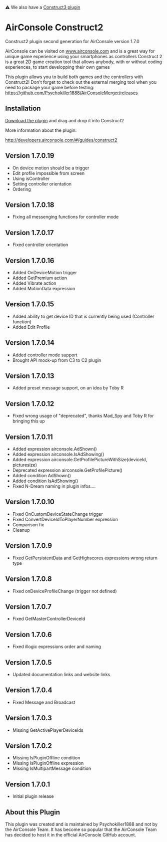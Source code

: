 ⚠️ We also have a [Construct3 plugin](https://github.com/AirConsole/airconsole-construct3/)

# AirConsole Construct2
Construct2 plugin second generation for AirConsole version 1.7.0

AirConsole can be visited on www.airconsole.com and is a great way for unique game experience using your smartphones as controllers
Construct 2 is a great 2D game creation tool that allows anybody, with or without coding experiences, to start developping their own games

This plugin allows you to build both games and the controllers with Construct2! Don't forget to check out the external merging tool when you need to package your game before testing: https://github.com/Psychokiller1888/AirConsoleMerger/releases

## Installation
[Download the plugin](c2airconsole.c2addon) and drag and drop it into Construct2

More information about the plugin:

http://developers.airconsole.com/#/guides/construct2

## Version 1.7.0.19
* On device motion should be a trigger
* Edit profile impossible from screen
* Using isController
* Setting controller orientation
* Ordering

## Version 1.7.0.18
* Fixing all messenging functions for controller mode

## Version 1.7.0.17
* Fixed controller orientation

## Version 1.7.0.16
* Added OnDeviceMotion trigger
* Added GetPremium action
* Added Vibrate action
* Added MotionData expression

## Version 1.7.0.15
* Added ability to get device ID that is currently being used (Controller function)
* Added Edit Profile


## Version 1.7.0.14
* Added controller mode support
* Brought API mock-up from C3 to C2 plugin

## Version 1.7.0.13
* Added preset message support, on an idea by Toby R

## Version 1.7.0.12
* Fixed wrong usage of "deprecated", thanks Mad_Spy and Toby R for bringing this up

## Version 1.7.0.11
* Added expression airconsole.AdShown()
* Added expression airconsole.IsAdShowing()
* Added expression airconsole.GetProfilePictureWithSize(deviceId, picturesize)
* Deprecated expression airconsole.GetProfilePicture()
* Added condition AdShown()
* Added condition IsAdShowing()
* Fixed N-Dream naming in plugin infos....

## Version 1.7.0.10
* Fixed OnCustomDeviceStateChange trigger
* Fixed ConvertDeviceIdToPlayerNumber expression
* Comparison fix
* Cleanup

## Version 1.7.0.9
* Fixed GetPersistentData and GetHighscores expressions wrong return type

## Version 1.7.0.8
* Fixed onDeviceProfileChange (trigger not defined)

## Version 1.7.0.7
* Fixed GetMasterControllerDeviceId

## Version 1.7.0.6
* Fixed illogic expressions order and naming

## Version 1.7.0.5
* Updated documentation links and website links

## Version 1.7.0.4
* Fixed Message and Broadcast

## Version 1.7.0.3
* Missing GetActivePlayerDeviceIds

## Version 1.7.0.2
* Missing IsPluginOffline condition
* Missing IsPluginOffline expression
* Missing IsMultipartMessage condition

## Version 1.7.0.1
* Initial plugin release

## About this Plugin
This plugin was created and is maintained by Psychokiller1888 and not by the AirConsole Team. It has become so popular that the AirConsole Team has decided to host it in the official AirConsole GitHub account.
